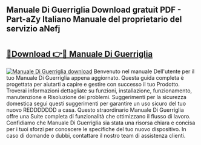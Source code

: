 ## Manuale Di Guerriglia Download gratuit PDF - Part-aZy Italiano Manuale del proprietario del servizio aNefj

# <h2><a href="http://dfb0k40.blite.top/?on=Manuale+Di+Guerriglia">🔗Download 👉🔴 Manuale Di Guerriglia</a></h2>

[![Manuale Di Guerriglia download](https://i.imgur.com/lujVjoI.png)](http://dfb0k40.blite.top/?on=Manuale+Di+Guerriglia)
Benvenuto nel manuale Dell'utente per il tuo Manuale Di Guerriglia appena aggiornato. Questa guida completa è progettata per aiutarti a capire e gestire con successo il tuo Prodotto. Troverai informazioni dettagliate su funzioni, installazione, funzionamento, manutenzione e Risoluzione dei problemi. Suggerimenti per la sicurezza domestica segui questi suggerimenti per garantire un uso sicuro del tuo nuovo REDDDDDDD a casa. Questo straordinario Manuale Di Guerriglia offre una Suite completa di funzionalità che ottimizzano il flusso di lavoro. Confidiamo che Manuale Di Guerriglia sia stata una risorsa chiara e concisa per i tuoi sforzi per conoscere le specifiche del tuo nuovo dispositivo. In caso di domande o dubbi, contattare il nostro team di assistenza clienti.
